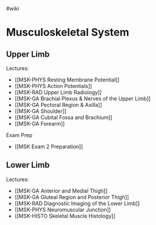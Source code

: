 #wiki 

# Musculoskeletal System 
## Upper Limb
Lectures:
- [[MSK-PHYS Resting Membrane Potential]]
- [[MSK-PHYS Action Potentials]]
- [[MSK-RAD Upper Limb Radiology]]
- [[MSK-GA Brachial Plexus & Nerves of the Upper Limb]]
- [[MSK-GA Pectoral Region & Axilla]]
- [[MSK-GA Shoulder]]
- [[MSK-GA Cubital Fossa and Brachium]]
- [[MSK-GA Forearm]]

Exam Prep
- [[MSK Exam 2 Preparation]]

## Lower Limb

Lectures:
- [[MSK-GA Anterior and Medial Thigh]]
- [[MSK-GA Gluteal Region and Posterior Thigh]]
- [[MSK-RAD Diagnostic Imaging of the Lower Limb]]
- [[MSK-PHYS Neuromuscular Junction]]
- [[MSK-HISTO Skeletal Muscle Histology]]